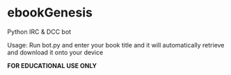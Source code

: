 # ebookGenesis
Python IRC & DCC bot

Usage: Run bot.py and enter your book title and it will automatically retrieve and download it onto your device

**FOR EDUCATIONAL USE ONLY**
